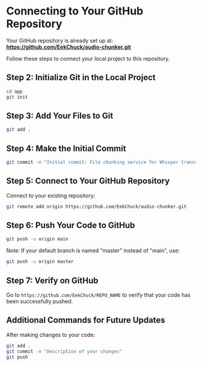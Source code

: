 # Connecting to Your GitHub Repository

Your GitHub repository is already set up at:
**https://github.com/EekChuck/audio-chunker.git**

Follow these steps to connect your local project to this repository.

## Step 2: Initialize Git in the Local Project

```bash
cd app
git init
```

## Step 3: Add Your Files to Git

```bash
git add .
```

## Step 4: Make the Initial Commit

```bash
git commit -m "Initial commit: File chunking service for Whisper transcription"
```

## Step 5: Connect to Your GitHub Repository

Connect to your existing repository:

```bash
git remote add origin https://github.com/EekChuck/audio-chunker.git
```

## Step 6: Push Your Code to GitHub

```bash
git push -u origin main
```

Note: If your default branch is named "master" instead of "main", use:

```bash
git push -u origin master
```

## Step 7: Verify on GitHub

Go to `https://github.com/EekChuck/REPO_NAME` to verify that your code has been successfully pushed.

## Additional Commands for Future Updates

After making changes to your code:

```bash
git add .
git commit -m "Description of your changes"
git push